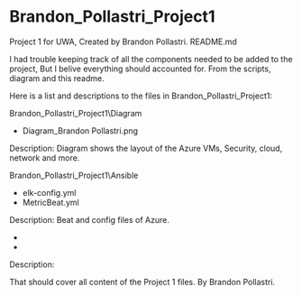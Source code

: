 # Brandon_Pollastri_Project1
Project 1 for UWA, Created by Brandon Pollastri.
README.md

I had trouble keeping track of all the components needed to be added to the project,
But I belive everything should accounted for. From the scripts, diagram and this readme.

Here is a list and descriptions to the files in Brandon_Pollastri_Project1:


Brandon_Pollastri_Project1\Diagram
- Diagram_Brandon Pollastri.png

Description: Diagram shows the layout of the Azure VMs, Security, cloud, network and more.


Brandon_Pollastri_Project1\Ansible
- elk-config.yml
- MetricBeat.yml

Description: Beat and config files of Azure.


-
-

Description:



That should cover all content of the Project 1 files.
By Brandon Pollastri.

